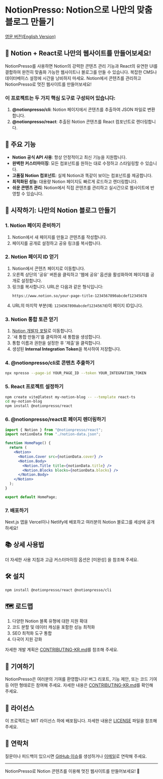 # NotionPresso: Notion으로 나만의 맞춤 블로그 만들기

[영문 버전(English Version)](./README.md)

## 🚀 Notion + React로 나만의 웹사이트를 만들어보세요!

NotionPresso를 사용하면 Notion의 강력한 콘텐츠 관리 기능과 React의 유연한 UI를 결합하여 완전히 맞춤화 가능한 웹사이트나 블로그를 만들 수 있습니다. 복잡한 CMS나 데이터베이스 설정에 시간을 낭비하지 마세요. Notion에서 콘텐츠를 관리하고 NotionPresso로 멋진 웹사이트를 만들어보세요!

### 이 프로젝트는 두 가지 핵심 도구로 구성되어 있습니다:

1. **@notionpresso/cli**: Notion 페이지에서 콘텐츠를 추출하여 JSON 파일로 변환합니다.
2. **@notionpresso/react**: 추출된 Notion 콘텐츠를 React 컴포넌트로 렌더링합니다.

## 🌟 주요 기능

- **Notion 공식 API 사용**: 항상 안정적이고 최신 기능을 지원합니다.
- **완벽한 커스터마이징**: 모든 컴포넌트를 원하는 대로 수정하고 스타일링할 수 있습니다.
- **고품질 Notion 컴포넌트**: 실제 Notion과 똑같이 보이는 컴포넌트를 제공합니다.
- **최적화된 성능**: 대용량 Notion 페이지도 빠르게 로드하고 렌더링합니다.
- **쉬운 콘텐츠 관리**: Notion에서 직접 콘텐츠를 관리하고 실시간으로 웹사이트에 반영할 수 있습니다.

## 🚀 시작하기: 나만의 Notion 블로그 만들기

### 1. Notion 페이지 준비하기

1. Notion에서 새 페이지를 만들고 콘텐츠를 작성합니다.
2. 페이지를 공개로 설정하고 공유 링크를 복사합니다.

### 2. Notion 페이지 ID 얻기

1. Notion에서 콘텐츠 페이지로 이동합니다.
2. 오른쪽 상단의 '공유' 버튼을 클릭하고 '웹에 공유' 옵션을 활성화하여 페이지를 공개로 설정합니다.
3. 링크를 복사합니다. URL은 다음과 같은 형식입니다:
   ```
   https://www.notion.so/your-page-title-1234567890abcdef12345678
   ```
4. URL의 마지막 부분(예: `1234567890abcdef12345678`)이 페이지 ID입니다.

### 3. Notion 통합 토큰 얻기

1. [Notion 개발자 포털](https://www.notion.so/my-integrations)로 이동합니다.
2. '새 통합 만들기'를 클릭하여 새 통합을 생성합니다.
3. 통합 이름과 권한을 설정한 후 '제출'을 클릭합니다.
4. 생성된 **Internal Integration Token**을 복사하여 저장합니다.

### 4. @notionpresso/cli로 콘텐츠 추출하기

```bash
npx npresso --page-id YOUR_PAGE_ID --token YOUR_INTEGRATION_TOKEN
```

### 5. React 프로젝트 설정하기

```bash
npm create vite@latest my-notion-blog -- --template react-ts
cd my-notion-blog
npm install @notionpresso/react
```

### 6. @notionpresso/react로 페이지 렌더링하기

```jsx
import { Notion } from "@notionpresso/react";
import notionData from "./notion-data.json";

function HomePage() {
  return (
    <Notion>
      <Notion.Cover src={notionData.cover} />
      <Notion.Body>
        <Notion.Title title={notionData.title} />
        <Notion.Blocks blocks={notionData.blocks} />
      </Notion.Body>
    </Notion>
  );
}

export default HomePage;
```

### 7. 배포하기

Next.js 앱을 Vercel이나 Netlify에 배포하고 여러분의 Notion 블로그를 세상에 공개하세요!

## 📚 상세 사용법

더 자세한 사용 지침과 고급 커스터마이징 옵션은 [미완성] 을 참조해 주세요.

## 🛠 설치

```bash
npm install @notionpresso/react @notionpresso/cli
```

## 🗺 로드맵

1. 다양한 Notion 블록 유형에 대한 지원 확대
2. 코드 분할 및 데이터 캐싱을 포함한 성능 최적화
3. SEO 최적화 도구 통합
4. 다국어 지원 강화

자세한 개발 계획은 [CONTRIBUTING-KR.md](./CONTRIBUTING-KR.md)를 참조해 주세요.

## 🤝 기여하기

NotionPresso은 여러분의 기여를 환영합니다! 버그 리포트, 기능 제안, 또는 코드 기여 등 어떤 형태로든 참여해 주세요. 자세한 내용은 [CONTRIBUTING-KR.md](./CONTRIBUTING-KR.md)를 확인해 주세요.

## 📄 라이선스

이 프로젝트는 MIT 라이선스 하에 배포됩니다. 자세한 내용은 [LICENSE](./LICENSE) 파일을 참조해 주세요.

## 📮 연락처

질문이나 피드백이 있으시면 [GitHub 이슈](https://github.com/notionpresso/react/issues)를 생성하거나 [이메일](https://helper.notionpresso@gmail.com)로 연락해 주세요.

---

NotionPresso로 Notion 콘텐츠를 이용해 멋진 웹사이트를 만들어보세요! 🎉
